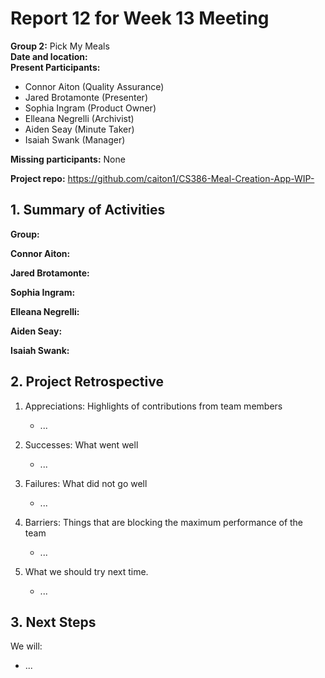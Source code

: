 # Report 12 for Week 13 Meeting  
**Group 2:** Pick My Meals  
**Date and location:**   
**Present Participants:**   
* Connor Aiton (Quality Assurance)  
* Jared Brotamonte (Presenter) 
* Sophia Ingram (Product Owner)
* Elleana Negrelli (Archivist)  
* Aiden Seay (Minute Taker)  
* Isaiah Swank (Manager)  

**Missing participants:** None

**Project repo:** https://github.com/caiton1/CS386-Meal-Creation-App-WIP-  

## 1. Summary of Activities

**Group:** 

**Connor Aiton:** 

**Jared Brotamonte:** 

**Sophia Ingram:**   

**Elleana Negrelli:** 

**Aiden Seay:** 

**Isaiah Swank:** 

## 2. Project Retrospective  
1. Appreciations: Highlights of contributions from team members
   * ...

2. Successes: What went well
   * ...

4. Failures: What did not go well
   * ...

6. Barriers: Things that are blocking the maximum performance of the team
   * ...
      
7. What we should try next time.
   * ...


## 3. Next Steps
We will:  
* ...
